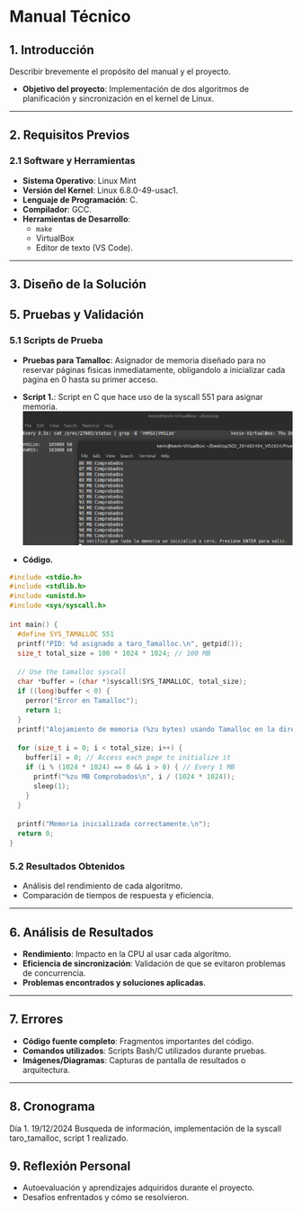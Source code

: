 # Manual Técnico

## 1. Introducción
Describir brevemente el propósito del manual y el proyecto.
- **Objetivo del proyecto**: Implementación de dos algoritmos de planificación y sincronización en el kernel de Linux.


---

## 2. Requisitos Previos
### 2.1 Software y Herramientas
- **Sistema Operativo**: Linux Mint
- **Versión del Kernel**: Linux 6.8.0-49-usac1.
- **Lenguaje de Programación**: C.
- **Compilador**: GCC.
- **Herramientas de Desarrollo**:
  - `make`
  - VirtualBox
  - Editor de texto (VS Code).

---

## 3. Diseño de la Solución




## 5. Pruebas y Validación
### 5.1 Scripts de Prueba
- **Pruebas para Tamalloc**: Asignador de memoria diseñado para no reservar páginas fisicas inmediatamente, obligandolo a inicializar cada pagina en 0 hasta su primer acceso.
- **Script 1.**: Script en C que hace uso de la syscall 551 para asignar memoria.  
![Script1](https://github.com/KESM12/SO2_201602404_VD2024/blob/main/DocumentacionP2/images/tamallocScript1.png)

- **Código.**
```c
#include <stdio.h>
#include <stdlib.h>
#include <unistd.h>
#include <sys/syscall.h>

int main() {
  #define SYS_TAMALLOC 551
  printf("PID: %d asignado a taro_Tamalloc.\n", getpid());
  size_t total_size = 100 * 1024 * 1024; // 100 MB

  // Use the tamalloc syscall
  char *buffer = (char *)syscall(SYS_TAMALLOC, total_size);
  if ((long)buffer < 0) {
    perror("Error en Tamalloc");
    return 1;
  }
  printf("Alojamiento de memoria (%zu bytes) usando Tamalloc en la dirección: %p\n", total_size, buffer);

  for (size_t i = 0; i < total_size; i++) {
    buffer[i] = 0; // Access each page to initialize it
    if (i % (1024 * 1024) == 0 && i > 0) { // Every 1 MB
      printf("%zu MB Comprobados\n", i / (1024 * 1024));
      sleep(1);
    }
  }

  printf("Memoria inicializada correctamente.\n");
  return 0;
}
```


### 5.2 Resultados Obtenidos
- Análisis del rendimiento de cada algoritmo.
- Comparación de tiempos de respuesta y eficiencia.

---

## 6. Análisis de Resultados
- **Rendimiento**: Impacto en la CPU al usar cada algoritmo.
- **Eficiencia de sincronización**: Validación de que se evitaron problemas de concurrencia.
- **Problemas encontrados y soluciones aplicadas**.

---

## 7. Errores
- **Código fuente completo**: Fragmentos importantes del código.
- **Comandos utilizados**: Scripts Bash/C utilizados durante pruebas.
- **Imágenes/Diagramas**: Capturas de pantalla de resultados o arquitectura.

---

## 8. Cronograma
Día 1. 19/12/2024
Busqueda de información, implementación de la syscall taro_tamalloc, script 1 realizado. 




## 9. Reflexión Personal
- Autoevaluación y aprendizajes adquiridos durante el proyecto.
- Desafíos enfrentados y cómo se resolvieron.
